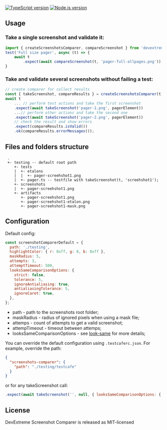 [![TypeScript version][ts-badge]][typescript-4-2]
[![Node.js version][nodejs-badge]][nodejs]

## Usage

### Take a single screenshot and validate it:

````js
import {​​​​​​​ createScreenshotsComparer, compareScreenshot }​​​​​​​ from 'devextreme-screenshot-comparer';
test('Full size pager', async (t) => {​​​​​​​​
    await t
        .expect(await compareScreenshot(t, 'pager-full-allpages.png'))
}​​
````
### Take and validate several screenshots without failing a test:
````js
// create comparer for collect results
const {​​​ takeScreenshot, compareResults }​​​​​​​​​​​​​​​​​​​​​​​​​​​​​​​​​​​​​​​​​​​​​​​​​​​​​​​​​​​​​​​​​​​​​​​​​​​​​ = createScreenshotsComparer(t);
await t
    ... // perform test actions and take the first screenshot
    .expect(await takeScreenshot('pager-1.png', pagerElement))
    ...// perform other actions and take the second one
    .expect(await takeScreenshot('pager-2.png', pagerElement))
    // check the result and show errors
    .expect(compareResults.isValid())
    .ok(compareResults.errorMessages());
````
## Files and folders structure

```
 .
 +- testing -- default root path
    +- tests
    |  +- etalons
    |  |  +- pager-screehshot1.png
    |  +- pager.ts -- testfile with takeScreenshot(t, 'screehshot1');
    +- screenshots
    |  +- pager-screehshot1.png 
    +- artifacts
       +- pager-screehshot1.png
       +- pager-screehshot1-etalon.png
       +- pager-screehshot1-mask.png
```
## Configuration

 Default config:
````js
const screenshotComparerDefault = {
  path: './testing',
  highlightColor: { r: 0xff, g: 0, b: 0xff },
  maskRadius: 5,
  attempts: 3,
  attemptTimeout: 500,
  looksSameComparisonOptions: {
    strict: false,
    tolerance: 5,
    ignoreAntialiasing: true,
    antialiasingTolerance: 5,
    ignoreCaret: true,
  },
};
````

* path - path to the screenshots root folder;
* maskRadius - radius of ignored pixels when using a mask file;
* attemps - count of attempts to get a valid screenshot;
* attempTimeout - timeout between attemps;
* looksSameComparisonOptions - see [look-same] for more details;

You can override the default configuration using `.testcaferc.json`. For example, override the path:
````json
{
  "screenshots-comparer": {
    "path": "./testing/testcafe"
  }
}
````
or for any takeScreenshot call:
````js
.expect(await takeScreenshot('', null, { looksSameComparisonOptions: { tolerance: 30 } }));
````
 
## License

DevExtreme Screenshot Comparer is released as MIT-licensed

[ts-badge]: https://img.shields.io/badge/TypeScript-4.2-blue.svg
[nodejs-badge]: https://img.shields.io/badge/Node.js->=%2014.16-blue.svg
[nodejs]: https://nodejs.org/dist/latest-v14.x/docs/api/
[typescript]: https://www.typescriptlang.org/
[typescript-4-2]: https://www.typescriptlang.org/docs/handbook/release-notes/typescript-4-2.html
[jest]: https://facebook.github.io/jest/
[eslint]: https://github.com/eslint/eslint
[gh-actions]: https://github.com/features/actions
[look-same]:https://www.npmjs.com/package/looks-same